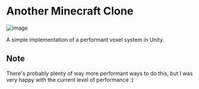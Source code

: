 # Another Minecraft Clone
![image](https://github.com/velddev/mineclone/assets/13852840/e62c339c-8756-4cf5-b427-32ec9252a56e)

A simple implementation of a performant voxel system in Unity.

## Note

There's probably plenty of way more performant ways to do this, but I was very happy with the current level of performance :)
